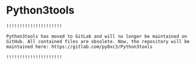 Python3tools
============

``!!!!!!!!!!!!!!!!!!!!!``

``Python3tools has moved to GitLab and will no longer be maintained on GitHub. All contained files are obsolete. Now, the repository will be maintained here: https://gitlab.com/py0xc3/Python3tools``  

``!!!!!!!!!!!!!!!!!!!!!``

